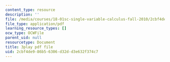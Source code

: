 ```yaml
---
content_type: resource
description: ''
file: /media/courses/18-01sc-single-variable-calculus-fall-2010/2cbf4de986b56306d32dd3e632f374c7_5q_3FDOkVRQ.pdf
file_type: application/pdf
learning_resource_types: []
ocw_type: OCWFile
parent_uid: null
resourcetype: Document
title: 3play pdf file
uid: 2cbf4de9-86b5-6306-d32d-d3e632f374c7
---
```

